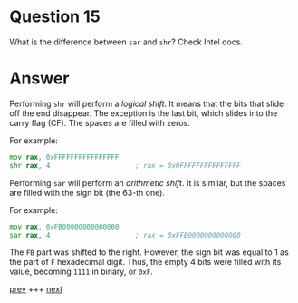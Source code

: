 
# Question 15


What is the difference between `sar` and `shr`? Check Intel docs.


# Answer





Performing `shr` will perform a _logical shift_. It means that the bits that
slide off the end disappear. The exception is the last bit, which slides into 
the carry flag (CF).
The spaces are filled with zeros.

For example:

```asm
mov rax, 0xFFFFFFFFFFFFFFFF      
shr rax, 4                     ; rax = 0x0FFFFFFFFFFFFFFF
```


Performing `sar` will perform an _arithmetic shift_. It is similar, but the
spaces are filled with the sign bit (the 63-th one).

For example:

```asm
mov rax, 0xFB00000000000000      
sar rax, 4                     ; rax = 0xFFB0000000000000
```

The `FB` part was shifted to the right. However, the sign bit was equal to 
1 as the part of `F` hexadecimal digit. Thus, the empty 4 bits were filled with
its value, becoming `1111` in binary, or  `0xF`.




[prev](014.md) +++ [next](016.md)
